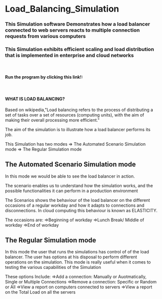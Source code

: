 # Load_Balancing_Simulation
### This Simulation software Demonstrates how a load balancer connected to web servers reacts to multiple connection requests from various computers
### This Simulation exhibits efficient scaling and load distribution that is implemented in enterprise and cloud networks

&nbsp;
#### Run the program by clicking this link!:
&nbsp;

#### WHAT IS LOAD BALANCING? ####
Based on wikipedia,"Load balancing refers to the process of distributing a set of tasks over a set of resources (computing units), with the aim of making their overall processing more efficient."

The aim of the simulation is to illustrate how a load balancer performs its job.

This Simulation has two modes
=> The Automated Scenario Simulation mode
=> The Regular Simulation mode

## The Automated Scenario Simulation mode ##
 In this mode we would be able to see the load balancer in action.
 
 The scenario enables us to understand how the simulation works, and the possible functionalities it can perform in a production environment
 
 The Scenarios shows the behaviour of the load balancer on the different occasions of a regular workday and how it adapts to connections and disconnections. In cloud computing this behaviour is known as ELASTICITY.
 
 The occasions are:
 =>Beginning of workday
 =>Lunch Break/ Middle of workday
 =>End of workday


## The Regular Simulation mode ##
In this mode the user that runs the simulations has control of of the load balancer. The user has options at his disposal to perform different operations on the simulation.
This mode is really useful when it comes to testing the various capabilities of the Simulation

These options Include:
=>Add a connection: Manually or Auotmatically, Single or Multiple Connections
=>Remove a connection: Specific or Random or All 
=>View a report on computers connected to servers
=>View a report on the  Total Load on all the servers
